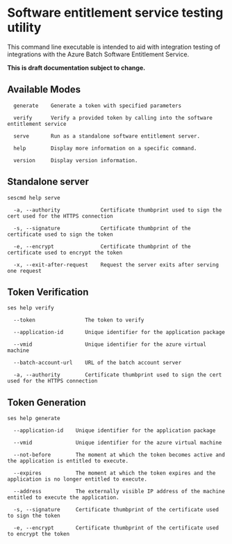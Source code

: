 # Software entitlement service testing utility

This command line executable is intended to aid with integration testing of integrations with the Azure Batch Software Entitlement Service.

**This is draft documentation subject to change.**

## Available Modes

```
  generate    Generate a token with specified parameters

  verify      Verify a provided token by calling into the software entitlement service

  serve       Run as a standalone software entitlement server.

  help        Display more information on a specific command.

  version     Display version information.
```

## Standalone server

```
sescmd help serve

  -a, --authority             Certificate thumbprint used to sign the cert used for the HTTPS connection

  -s, --signature             Certificate thumbprint of the certificate used to sign the token

  -e, --encrypt               Certificate thumbprint of the certificate used to encrypt the token

  -x, --exit-after-request    Request the server exits after serving one request
```

## Token Verification

```
ses help verify

  --token                The token to verify

  --application-id       Unique identifier for the application package

  --vmid                 Unique identifier for the azure virtual machine

  --batch-account-url    URL of the batch account server

  -a, --authority        Certificate thumbprint used to sign the cert used for the HTTPS connection
```

## Token Generation

```
ses help generate

  --application-id    Unique identifier for the application package

  --vmid              Unique identifier for the azure virtual machine

  --not-before        The moment at which the token becomes active and the application is entitled to execute.

  --expires           The moment at which the token expires and the application is no longer entitled to execute.

  --address           The externally visible IP address of the machine entitled to execute the application.

  -s, --signature     Certificate thumbprint of the certificate used to sign the token

  -e, --encrypt       Certificate thumbprint of the certificate used to encrypt the token
```

